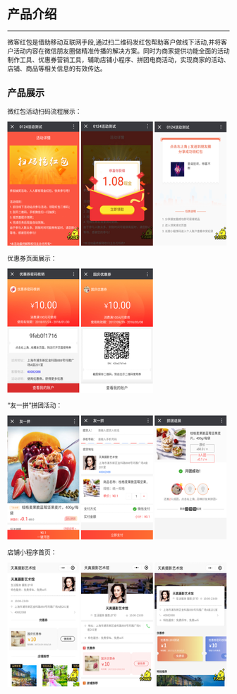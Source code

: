 # 产品介绍

---

微客红包是借助移动互联网手段,通过扫二维码发红包帮助客户做线下活动,并将客户活动内容在微信朋友圈做精准传播的解决方案。同时为商家提供功能全面的活动制作工具、优惠券营销工具，辅助店铺小程序、拼团电商活动，实现商家的活动、店铺、商品等相关信息的有效传达。

## 产品展示

微红包活动扫码流程展示：

![](/assets/import.png) ![](/assets/import.png2) ![](/assets/import.png3)

优惠券页面展示：

![](/assets/import.png4) ![](/assets/import.png5)

“友一拼”拼团活动：

![](/assets/import.png6) ![](/assets/import.png7) ![](/assets/import.png9)

店铺小程序首页：

![](/assets/import.png10) ![](/assets/import.png11) ![](/assets/import.png12)

# 

## 

## 

## 

## 

## 

# 

## 

## 

## 

# 

## 

## 

# 

## 

## 

## 

## 

# 

## 

## 

## 

## 

## 

# 

# 



